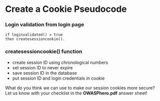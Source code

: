 # Create a Cookie Pseudocode

 ### Login validation from login page 
    if loginvalidated() = true
    then createsessioncookie().

### createsessioncookie() function
   * create session ID using chronological numbers
   * set session ID to never expire
   * save session ID in the database
   * put session ID and login credentials in cookie

What do you think we can use to make our session cookies more secure?
Let us know with your checklist in the **OWASPhero.pdf** answer sheet!
 
